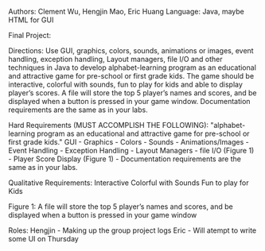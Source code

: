 Authors: Clement Wu, Hengjin Mao, Eric Huang
Language: Java, maybe HTML for GUI

Final Project:

Directions:
Use GUI, graphics, colors, sounds, animations or images, event handling, exception handling, Layout 
managers, file I/O and other techniques in Java to develop alphabet-learning program as an educational 
and attractive game for pre-school or first grade kids.  The game should be interactive, colorful with sounds, 
fun to play for kids and able to display player’s scores. A file will store the top 5 player’s names and scores, 
and be displayed when a button is pressed in your game window.  Documentation requirements are the same as in your labs.

Hard Requirements (MUST ACCOMPLISH THE FOLLOWING):
"alphabet-learning program as an educational and attractive game for pre-school or first grade kids."
GUI - 
Graphics - 
Colors - 
Sounds - 
Animations/Images - 
Event Handling - 
Exception Handling - 
Layout Managers - 
file I/O (Figure 1) -
Player Score Display (Figure 1) -
Documentation requirements are the same as in your labs.

Qualitative Requirements:
Interactive
Colorful with Sounds
Fun to play for Kids

Figure 1:
A file will store the top 5 player’s names and scores, and be displayed when a button is pressed in your game window

Roles:
Hengjin - Making up the group project logs
Eric - Will atempt to write some UI on Thursday

